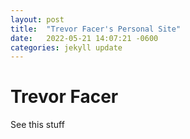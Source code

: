 ```yaml
---
layout: post
title:  "Trevor Facer's Personal Site"
date:   2022-05-21 14:07:21 -0600
categories: jekyll update
---
```


# Trevor Facer

See this stuff

